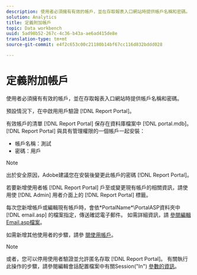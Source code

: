 ```yaml
---
description: 使用者必須擁有有效的帳戶，並在存取報表入口網站時提供帳戶名稱和密碼。
solution: Analytics
title: 定義附加帳戶
topic: Data workbench
uuid: 5ad98b52-267c-4c36-b43a-ae6ad415de8e
translation-type: tm+mt
source-git-commit: e4f2c653c00c21180b14bf67cc116d832bddd028

---
```



# 定義附加帳戶

使用者必須擁有有效的帳戶，並在存取報表入口網站時提供帳戶名稱和密碼。

預設情況下，在中啟用用戶驗證 [!DNL Report Portal]。

有效帳戶的清單 [!DNL Report Portal] 保存在資料庫檔案中 [!DNL portal.mdb]。 [!DNL Report Portal] 與具有管理權限的一個帳戶一起安裝：

* 帳戶名稱：測試
* 密碼：用戶

>[!NOTE]
>
>出於安全原因，Adobe建議您在安裝後變更此帳戶的密碼 [!DNL Report Portal]。

若要新增使用者帳 [!DNL Report Portal] 戶至或變更現有帳戶的相關資訊，請使用使 [!DNL Admin] 用者介面上的 [!DNL Report Portal] 標籤。

每次您新增帳戶或編輯現有帳戶時，會依\*PortalName*\PortalASP資料夾中 [!DNL email.asp] 的檔案指定，傳送確認電子郵件。 如需詳細資訊，請 [參閱編輯Email.asp檔案](../../../home/c-rpt-oview/c-install-rpt-port/t-email-file.md#task-d9f4f306d38e435aa7effab3d94f690b)。

如需新增其他使用者的步驟，請參 [閱使用帳戶](../../../home/c-rpt-oview/c-admin-rpt/c-work-accts/c-work-accts.md#concept-c933a1940bda4a3489d61d8af315e45d)。

>[!NOTE]
>
>或者，您可以停用使用者驗證並允許匿名存取 [!DNL Report Portal]。 有關執行此操作的步驟，請參閱編輯會話配置檔案中有關Session(&quot;In&quot;) [參數的資訊](../../../home/c-rpt-oview/c-install-rpt-port/t-edit-sess-config-file.md#task-cf11c3a780bd4936afd3f64a6b30afc7)。

